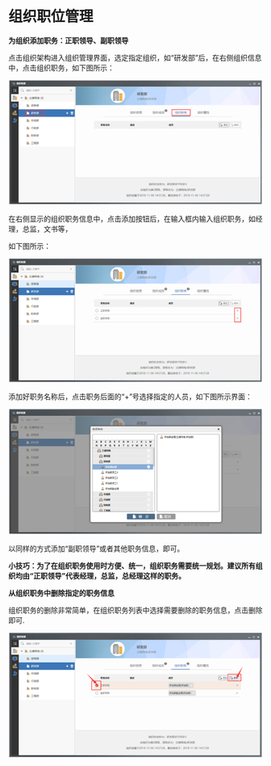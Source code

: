 # 组织职位管理


**为组织添加职务：正职领导、副职领导**

点击组织架构进入组织管理界面，选定指定组织，如“研发部”后，在右侧组织信息中，点击组织职务，如下图所示：

![](../../.gitbook/assets/image%20%28140%29.png)

 在右侧显示的组织职务信息中，点击添加按钮后，在输入框内输入组织职务，如经理，总监，文书等，

如下图所示：

![](../../.gitbook/assets/image%20%2874%29.png)

添加好职务名称后，点击职务后面的“+”号选择指定的人员，如下图所示界面：

![](../../.gitbook/assets/image%20%2857%29.png)

以同样的方式添加“副职领导”或者其他职务信息，即可。

**小技巧：为了在组织职务使用时方便、统一，组织职务需要统一规划。建议所有组织均由“正职领导”代表经理，总监，总经理这样的职务。**

**从组织职务中删除指定的职务信息**

组织职务的删除非常简单，在组织职务列表中选择需要删除的职务信息，点击删除即可.

![](../../.gitbook/assets/image%20%2820%29.png)

